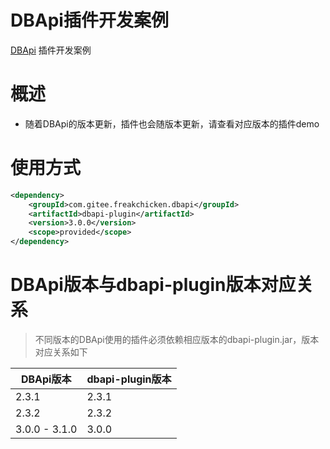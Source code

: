 # DBApi插件开发案例

[DBApi](https://gitee.com/freakchicken/db-api) 插件开发案例

# 概述
- 随着DBApi的版本更新，插件也会随版本更新，请查看对应版本的插件demo

# 使用方式
```xml
<dependency>
    <groupId>com.gitee.freakchicken.dbapi</groupId>
    <artifactId>dbapi-plugin</artifactId>
    <version>3.0.0</version>
    <scope>provided</scope>
</dependency>
```


# DBApi版本与dbapi-plugin版本对应关系

> 不同版本的DBApi使用的插件必须依赖相应版本的dbapi-plugin.jar，版本对应关系如下

| DBApi版本 | dbapi-plugin版本 |
| -------- | ----- |
| 2.3.1 | 2.3.1 |
| 2.3.2 | 2.3.2 |
| 3.0.0 - 3.1.0 | 3.0.0 |

